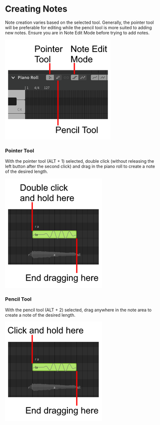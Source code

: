 # Creating Notes

Note creation varies based on the selected tool. Generally, the pointer tool will be preferable for editing while the pencil tool is more suited to adding new notes. Ensure you are in Note Edit Mode before trying to add notes.

![Piano Roll Tools](/img/quickstart/piano-roll-tools.png)

### Pointer Tool
With the pointer tool (ALT + 1) selected, double click (without releasing the left button after the second click) and drag in the piano roll to create a note of the desired length.

![Adding Notes With the Pointer Tool](/img/quickstart/add-note-pointer.png)

### Pencil Tool

With the pencil tool (ALT + 2) selected, drag anywhere in the note area to create a note of the desired length.

![Adding Notes With the Pencil Tool](/img/quickstart/add-note-pencil.png)
